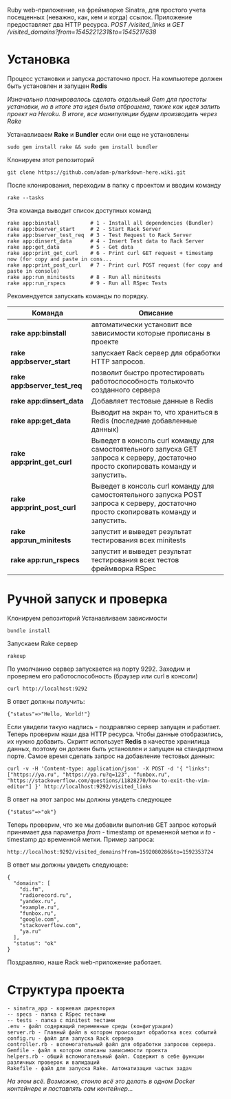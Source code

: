 Ruby web-приложение, на фреймворке Sinatra, для простого учета посещенных (неважно, как, кем и когда) ссылок. Приложение предоставляет два HTTP ресурса. 
*POST /visited_links* и *GET /visited_domains?from=1545221231&to=1545217638*

# Установка
Процесс установки и запуска достаточно прост.
На компьютере должен быть установлен и запущен **Redis**

*Изначально планировалось сделать отдельный Gem для простоты установки, но в итоге эта идея была отброшена, также как идея залить проект на Heroku. В итоге, все манипуляции будем производить через Rake*

Устанавливаем **Rake** и **Bundler** если они еще не установлены

```
sudo gem install rake && sudo gem install bundler
```

Клонируем этот репозиторий

```
git clone https://github.com/adam-p/markdown-here.wiki.git
```

После клонирования, переходим в папку с проектом и вводим команду

```
rake --tasks
```

Эта команда выводит список доступных команд

```
rake app:binstall          # 1 - Install all dependencies (Bundler)
rake app:bserver_start     # 2 - Start Rack Server
rake app:bserver_test_req  # 3 - Test Request to Rack Server
rake app:dinsert_data      # 4 - Insert Test data to Rack Server
rake app:get_data          # 5 - Get data
rake app:print_get_curl    # 6 - Print curl GET request + timestamp now (for copy and paste in cons...
rake app:print_post_curl   # 7 - Print curl POST request (for copy and paste in console)
rake app:run_minitests     # 8 - Run all minitests
rake app:run_rspecs        # 9 - Run all RSpec Tests
```

Рекомендуется запускать команды по порядку.

Команда | Описание 
--- | ---
**rake app:binstall** | автоматически установит все зависимости которые прописаны в проекте
**rake app:bserver_start** | запускает Rack сервер для обработки HTTP запросов.
**rake app:bserver_test_req** | позволит быстро протестировать работоспособность толькочто созданного сервера
**rake app:dinsert_data** | Добавляет тестовые данные в Redis
**rake app:get_data** | Выводит на экран то, что храниться в Redis (последние добавленные даннык)
**rake app:print_get_curl** | Выведет в консоль curl команду для самостоятельного запуска GET запроса к серверу, достаточно просто скопировать команду и запустить.
**rake app:print_post_curl** | Выведет в консоль curl команду для самостоятельного запуска POST запроса к серверу, достаточно просто скопировать команду и запустить.
**rake app:run_minitests** | запустит и выведет результат тестирования всех minitests
**rake app:run_rspecs** | запустит и выведет результат тестирования всех тестов фреймворка RSpec

# Ручной запуск и проверка
Клонируем репозиторий
Устанавливаем зависимости
```
bundle install
```
Запускаем Rake сервер
```
rakeup
```
По умолчанию сервер запускается на порту 9292. Заходим и проверяем его работоспособность (браузер или curl в консоли)
```
curl http://localhost:9292
```
В ответ должны получить:
```
{"status"=>"Hello, World!"}
```
Если увидели такую надпись - поздравляю сервер запущен и работает.
Теперь проверим наши два HTTP ресурса. Чтобы данные отобразились, их нужно добавить. Скрипт использует **Redis** в качестве хранилища данных, поэтому он должен быть установлен и запущен на стандартном порте. Самое время сделать запрос на добавление тестовых данных:
```
curl -v -H 'Content-type: application/json' -X POST -d '{ "links": ["https://ya.ru", "https://ya.ru?q=123", "funbox.ru", "https://stackoverflow.com/questions/11828270/how-to-exit-the-vim-editor"] }' http://localhost:9292/visited_links
```
В ответ на этот запрос мы должны увидеть следующее
```
{"status"=>"ok"}
```
Теперь проверим, что же мы добавили выполнив GET запрос который принимает два параметра *from* - timestamp от временной метки и *to* - timestamp до временной метки. Пример запроса:
```
http://localhost:9292/visited_domains?from=1592080286&to=1592353724
```
В ответ мы должны увидеть следующее:
```
{
  "domains": [
    "di.fm",
    "radiorecord.ru",
    "yandex.ru",
    "example.ru",
    "funbox.ru",
    "google.com",
    "stackoverflow.com",
    "ya.ru"
  ],
  "status": "ok"
}
```
Поздравляю, наше Rack web-приложение работает.

# Структура проекта

```
- sinatra_app - корневая директория
-- specs - папка с RSpec тестами
-- tests - папка с minitest тестами
.env - файл содержащий переменные среды (конфигурации)
server.rb - Главный файл в котором происходит обработка всех событий
config.ru - файл для запуска Rack сервера
controller.rb - вспомогательный файл для обработки запросов сервера.
Gemfile - файл в котором описаны зависимости проекта
helpers.rb - общий вспомогательный файл. Содержит в себе функции различных проверок и валидаций
Rakefile - файл для запуска Rake. Автоматизация частых задач
```

*На этом всё.*
*Возможно, стоило всё это делать в одном Docker контейнере и поставлять сам контейнер...*
